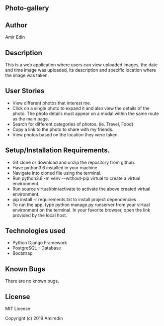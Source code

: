 ## Photo-gallery

## Author
Amir Edin
## Description
This is a  web application where users can view uploaded images, the date and time image was uploaded, its description and specific location where the image was taken.

## User Stories
* View different photos that interest me.
* Click on a single photo to expand it and also view the details of the photo. The photo details must appear on a modal within the same route as the main page.
* Search for different categories of photos. (ie. Travel, Food)
* Copy a link to the photo to share with my friends.
* View photos based on the location they were taken.
## Setup/Installation Requirements.
* Git clone  or download and unzip the repository from github.
* Have python3.6 installed in your machine
* Navigate into cloned file using the terminal.
* Run python3.6 -m venv --without-pip virtual to create a virtual environment.
* Run source virtual/bin/activate to activate the above created virtual environment.
* pip install -r requirements.txt to install project dependencies
* To run the app, type python manage.py runserver from your virtual environment on the terminal. In your favorite browser, open the link provided by the local host.


## Technologies used
* Python Django Framework
* PostgreSQL - Database
* Bootstrap

## Known Bugs
There are no known bugs.

## License
MIT License

Copyright (c) 2019 Amiredin

